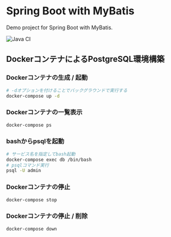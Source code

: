 # Spring Boot with MyBatis

Demo project for Spring Boot with MyBatis.

![Java CI](https://github.com/121jigowatts/spring-boot_with_mybatis/workflows/Java%20CI/badge.svg)

## DockerコンテナによるPostgreSQL環境構築

### Dockerコンテナの生成 / 起動

```sh
# -dオプションを付けることでバックグラウンドで実行する
docker-compose up -d
```

### Dockerコンテナの一覧表示

```sh
docker-compose ps
```

### bashからpsqlを起動

```sh
# サービス名を指定してbash起動
docker-compose exec db /bin/bash
# psqlコマンド実行
psql -U admin
```

### Dockerコンテナの停止

```sh
docker-compose stop
```

### Dockerコンテナの停止 / 削除

```sh
docker-compose down
```
